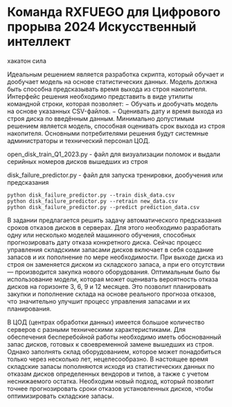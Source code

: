 # Команда RXFUEGO для Цифрового прорыва 2024 Искусственный интеллект
хакатон сила

Идеальным решением является разработка скрипта, который обучает и дообучает модель на
основе статистических данных. Модель должна быть способна предсказывать время выхода из
строя накопителя. Интерфейс решения необходимо представить в виде утилиты командной
строки, которая позволяет:
− Обучать и дообучать модель на основе указанных CSV-файлов.
− Оценивать дату и время выхода из строя диска по введённым данным.
Минимально допустимым решением является модель, способная оценивать срок выхода из строя
накопителя. Основными потребителями решения будут системные администраторы и технический
персонал ЦОД.


open_disk_train_Q1_2023.py - файл для визуализации поломок и выдали серийных номеров дисков вышедших из строя

disk_failure_predictor.py - файл  для запуска тренировки, дообучения или предсказания

    python disk_failure_predictor.py --train disk_data.csv
    python disk_failure_predictor.py --retrain new_data.csv
    python disk_failure_predictor.py --predict prediction_data.csv








В задании предлагается решить задачу автоматического предсказания сроков отказов дисков в
серверах. Для этого необходимо разработать одну или несколько моделей машинного обучения,
способных прогнозировать дату отказа конкретного диска.
Сейчас процесс управления складскими запасами дисков включает в себя создание запасов и их
пополнение по мере необходимости. При выходе диска из строя он заменяется диском из складского
запаса, а при его отсутствии — производится закупка нового оборудования.
Оптимальным было бы использование модели, которая может оценивать вероятность отказа дисков на
горизонте 3, 6, 9 и 12 месяцев. Это позволит планировать закупки и пополнение склада на основе
реального прогноза отказов, что значительно улучшит процесс управления запасами и их планирования.


В ЦОД (центрах обработки данных) имеется большое количество серверов с разными техническими
характеристиками. Для обеспечения бесперебойной работы необходимо иметь обоснованный запас
дисков, готовых к своевременной замене вышедших из строя. Однако заполнять склад
оборудованием, которое может понадобиться только через несколько лет, нецелесообразно. В
настоящее время складские запасы пополняются исходя из статистических данных по отказам дисков
определенных вендоров и типов, а также с учетом неснижаемого остатка. Необходим новый подход,
который позволит точнее прогнозировать сроки отказов установленных дисков, чтобы
оптимизировать складские запасы.
